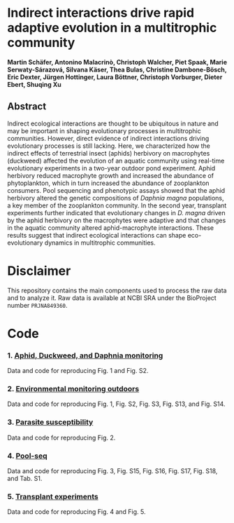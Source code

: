 # Indirect interactions drive rapid adaptive evolution in a multitrophic community

**Martin Schäfer, Antonino Malacrinò, Christoph Walcher, Piet Spaak, Marie Serwaty-Sárazová, Silvana Käser, Thea Bulas, Christine Dambone-Bösch, Eric Dexter, Jürgen Hottinger, Laura Böttner, Christoph Vorburger, Dieter Ebert, Shuqing Xu**

## Abstract
Indirect ecological interactions are thought to be ubiquitous in nature and may be important in shaping evolutionary processes in multitrophic communities. However, direct evidence of indirect interactions driving evolutionary processes is still lacking. Here, we characterized how the indirect effects of terrestrial insect (aphids) herbivory on macrophytes (duckweed) affected the evolution of an aquatic community using real-time evolutionary experiments in a two-year outdoor pond experiment. Aphid herbivory reduced macrophyte growth and increased the abundance of phytoplankton, which in turn increased the abundance of zooplankton consumers. Pool sequencing and phenotypic assays showed that the aphid herbivory altered the genetic compositions of *Daphnia magna* populations, a key member of the zooplankton community. In the second year, transplant experiments further indicated that evolutionary changes in *D. magna* driven by the aphid herbivory on the macrophytes were adaptive and that changes in the aquatic community altered aphid-macrophyte interactions. These results suggest that indirect ecological interactions can shape eco-evolutionary dynamics in multitrophic communities.

# Disclaimer

This repository contains the main components used to process the raw data and to analyze it. Raw data is available at NCBI SRA under the BioProject number `PRJNA849360`.

# Code

### **1.** [Aphid, Duckweed, and Daphnia monitoring](/1_monitoring)
Data and code for reproducing Fig. 1 and Fig. S2.

### **2.** [Environmental monitoring outdoors](/2_environment)
Data and code for reproducing Fig. 1, Fig. S2, Fig. S3, Fig. S13, and Fig. S14.

### **3.** [Parasite susceptibility](/3_parasite)
Data and code for reproducing Fig. 2.

### **4.** [Pool-seq](/4_poolseq)
Data and code for reproducing Fig. 3, Fig. S15, Fig. S16, Fig. S17, Fig. S18, and Tab. S1.

### **5.** [Transplant experiments](/5_transplant)
Data and code for reproducing Fig. 4 and Fig. 5.
